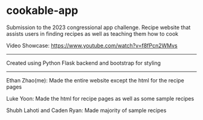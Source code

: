 ﻿# cookable-app

Submission to the 2023 congressional app challenge. Recipe website that assists users in finding recipes as well as teaching them how to cook

Video Showcase:
https://www.youtube.com/watch?v=f8fPcn2WMvs <hr>


Created using Python Flask backend and bootstrap for styling <hr>



Ethan Zhao(me): Made the entire website except the html for the recipe pages

Luke Yoon: Made the html for recipe pages as well as some sample recipes

Shubh Lahoti and Caden Ryan: Made majority of sample recipes
